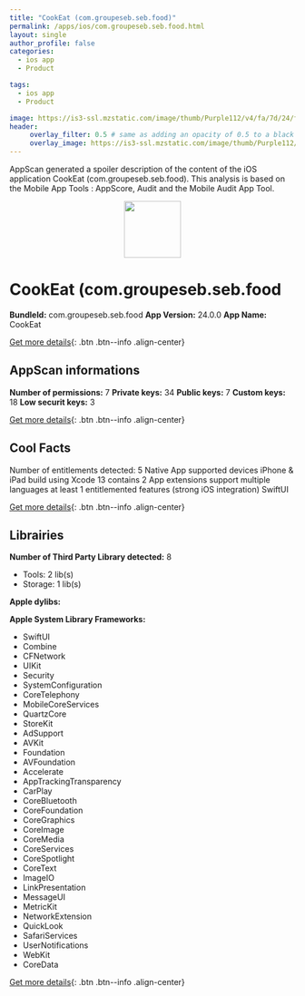 ```yaml
---
title: "CookEat (com.groupeseb.seb.food)"
permalink: /apps/ios/com.groupeseb.seb.food.html
layout: single
author_profile: false
categories: 
  - ios app 
  - Product 

tags: 
  - ios app 
  - Product 

image: https://is3-ssl.mzstatic.com/image/thumb/Purple112/v4/fa/7d/24/fa7d248d-9f93-4d98-539f-70196e844fa5/AppIcon-1x_U007emarketing-0-7-0-0-85-220-0.png/512x512bb.jpg
header: 
     overlay_filter: 0.5 # same as adding an opacity of 0.5 to a black background
     overlay_image: https://is3-ssl.mzstatic.com/image/thumb/Purple112/v4/fa/7d/24/fa7d248d-9f93-4d98-539f-70196e844fa5/AppIcon-1x_U007emarketing-0-7-0-0-85-220-0.png/512x512bb.jpg
---
```

AppScan generated a spoiler description of the content of the iOS application CookEat (com.groupeseb.seb.food). This analysis is based on the Mobile App Tools : AppScore, Audit and the Mobile Audit App Tool.

  
  
<div style="text-align: center;"><img src="https://is3-ssl.mzstatic.com/image/thumb/Purple112/v4/fa/7d/24/fa7d248d-9f93-4d98-539f-70196e844fa5/AppIcon-1x_U007emarketing-0-7-0-0-85-220-0.png/512x512bb.jpg" width="100" height="100"></div>  
  
# CookEat (com.groupeseb.seb.food

**BundleId:** com.groupeseb.seb.food
**App Version:** 24.0.0
**App Name:** CookEat


[Get more details](/pricing.html){: .btn .btn--info .align-center}  
  
## AppScan informations 

**Number of permissions:** 7
**Private keys:** 34
**Public keys:** 7
**Custom keys:** 18
**Low securit keys:** 3
  
[Get more details](/pricing.html){: .btn .btn--info .align-center}

## Cool Facts

Number of entitlements detected: 5
Native App
supported devices iPhone & iPad
build using Xcode 13
contains 2 App extensions
support multiple languages
at least 1 entitlemented features (strong iOS integration)
SwiftUI
  
[Get more details](/pricing.html){: .btn .btn--info .align-center}

## Librairies 
**Number of Third Party Library detected:** 8
- Tools: 2 lib(s)
- Storage: 1 lib(s)

**Apple dylibs:**


**Apple System Library Frameworks:**
- SwiftUI
- Combine
- CFNetwork
- UIKit
- Security
- SystemConfiguration
- CoreTelephony
- MobileCoreServices
- QuartzCore
- StoreKit
- AdSupport
- AVKit
- Foundation
- AVFoundation
- Accelerate
- AppTrackingTransparency
- CarPlay
- CoreBluetooth
- CoreFoundation
- CoreGraphics
- CoreImage
- CoreMedia
- CoreServices
- CoreSpotlight
- CoreText
- ImageIO
- LinkPresentation
- MessageUI
- MetricKit
- NetworkExtension
- QuickLook
- SafariServices
- UserNotifications
- WebKit
- CoreData


  
[Get more details](/pricing.html){: .btn .btn--info .align-center}

